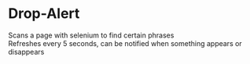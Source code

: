 # Drop-Alert
Scans a page with selenium to find certain phrases\
Refreshes every 5 seconds, can be notified when something appears or disappears
